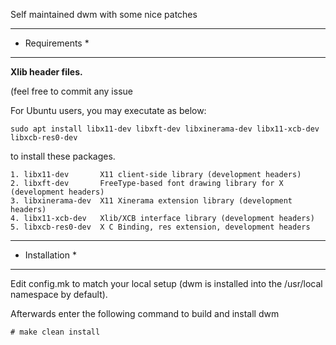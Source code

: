 Self maintained dwm with some nice patches

******************
*  Requirements  *
******************
**Xlib header files.**

(feel free to commit any issue



For Ubuntu users, you may executate as below:
```
sudo apt install libx11-dev libxft-dev libxinerama-dev libx11-xcb-dev libxcb-res0-dev
```
to install these packages.
```
1. libx11-dev       X11 client-side library (development headers)
2. libxft-dev       FreeType-based font drawing library for X (development headers)
3. libxinerama-dev  X11 Xinerama extension library (development headers)
4. libx11-xcb-dev   Xlib/XCB interface library (development headers)
5. libxcb-res0-dev  X C Binding, res extension, development headers
```
******************
*  Installation  *
******************
Edit config.mk to match your local setup (dwm is installed into
the /usr/local namespace by default).

Afterwards enter the following command to build and install dwm

    # make clean install
